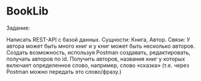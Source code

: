 # BookLib
Задание: 

Написать REST-API с базой данных.
Сущности: Книга, Автор. 
Связи: У автора может быть много книг и у книг может быть несколько авторов.
Создать возможность, используя Postman создавать, редактировать, получать авторов по id. 
Получить авторов, названия книг у которых включает определенное слово, например, слово «сказка» (т.е. через Postman можно передать это слово/фразу.)
